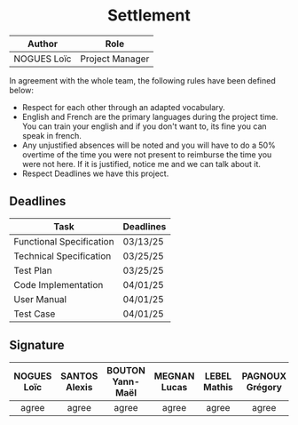 <h1 align="center"> Settlement </h1>

| Author      | Role            |
| ----------- | --------------- |
| NOGUES Loïc | Project Manager | 


In agreement with the whole team, the following rules have been defined below:

- Respect for each other through an adapted vocabulary.
- English and French are the primary languages during the project time. You can train your english and if you don't want to, its fine you can speak in french.
- Any unjustified absences will be noted and you will have to do a 50% overtime of the time you were not present to reimburse the time you were not here. If it is justified, notice me and we can talk about it.
- Respect Deadlines we have this project.

## Deadlines

| Task                     | Deadlines |
| ------------------------ | --------- |
| Functional Specification | 03/13/25  |
| Technical Specification  | 03/25/25  |
| Test Plan                | 03/25/25  |
| Code Implementation      | 04/01/25  |
| User Manual              | 04/01/25  |
| Test Case                | 04/01/25  |

## Signature

| NOGUES Loïc | SANTOS Alexis | BOUTON Yann-Maël | MEGNAN Lucas | LEBEL Mathis | PAGNOUX Grégory |
| :---------: | :-----------: | :--------------: | :----------: | :----------: | :-------------: |
|    agree    |     agree     |      agree       |    agree     |    agree     |      agree      |
